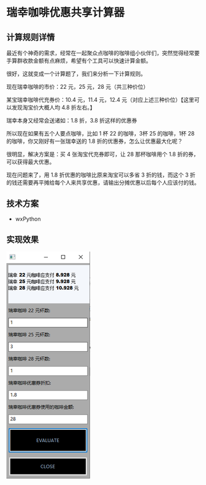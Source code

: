 # 瑞幸咖啡优惠共享计算器

## 计算规则详情
最近有个神奇的需求，经常在一起聚众点咖啡的咖啡组小伙伴们，突然觉得经常要手算群收款金额有点麻烦，希望有个工具可以快速计算金额。

很好，这就变成一个计算题了，我们来分析一下计算规则。

现在瑞幸咖啡的市价：22 元，25 元，28 元（共三种价位）

某宝瑞幸咖啡代充券价：10.4 元，11.4 元，12.4 元（对应上述三种价位）【这里可以发现淘宝价大概人均 4.8 折左右。】

瑞幸本身又经常会送诸如：1.8 折，3.8 折这样的优惠券

所以现在如果有五个人要点咖啡，比如 1 杯 22 的咖啡，3杯 25 的咖啡，1杯 28 的咖啡，你又刚好有一张瑞幸送的 1.8 折的优惠券，怎么让优惠最大化呢？

很明显，解决方案是：买 4 张淘宝代充券即可，让 28 那杯咖啡用个 1.8 折的券，可以获得最大优惠。

现在问题来了，用 1.8 折优惠的咖啡比原来淘宝可以多省 3 折的钱，而这个 3 折的钱还需要再平摊给每个人来共享优惠，请输出分摊优惠以后每个人应该付的钱。

## 技术方案

* wxPython

## 实现效果
<img src="https://github.com/ShaoNianyr/luckinCoffeeCount/blob/master/count.png">